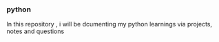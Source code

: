 ### python

In this repository , i will be dcumenting my python learnings via projects, notes and questions
